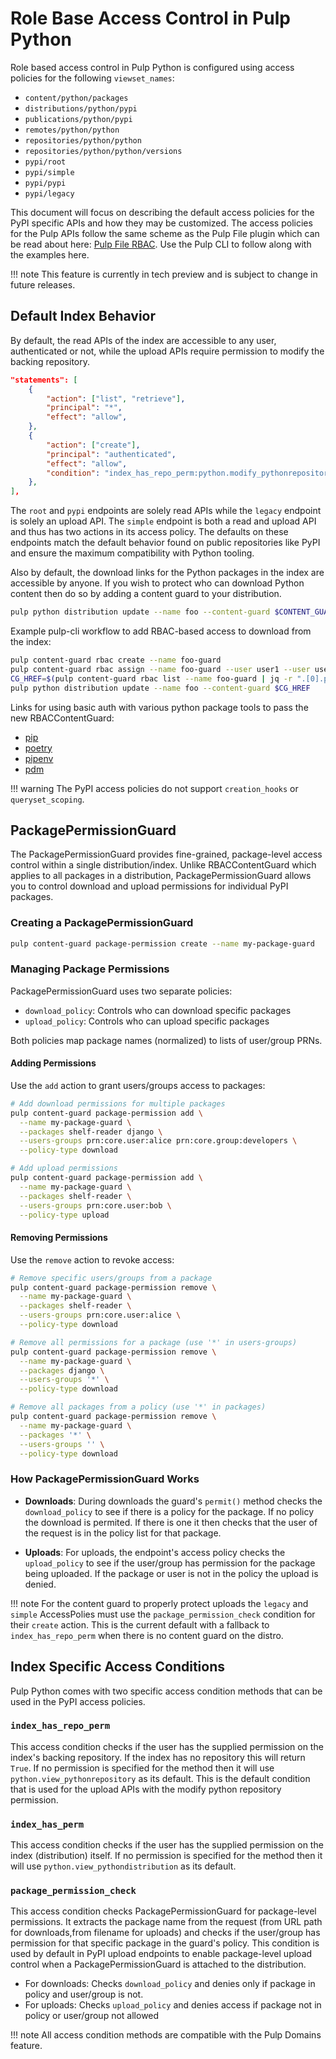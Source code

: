 # Role Base Access Control in Pulp Python

Role based access control in Pulp Python is configured using access policies for the following `viewset_names`:

* `content/python/packages`
* `distributions/python/pypi`
* `publications/python/pypi`
* `remotes/python/python`
* `repositories/python/python`
* `repositories/python/python/versions`
* `pypi/root`
* `pypi/simple`
* `pypi/pypi`
* `pypi/legacy`

This document will focus on describing the default access policies for the PyPI specific APIs and how they may be
customized. The access policies for the Pulp APIs follow the same scheme as the Pulp File plugin which can be read 
about here: [Pulp File RBAC](site:pulp_file/docs/admin/guides/01-rbac/). Use the Pulp 
CLI to follow along with the examples here.

!!! note 
    This feature is currently in tech preview and is subject to change in future releases.

## Default Index Behavior

By default, the read APIs of the index are accessible to any user, authenticated or not, while the upload APIs 
require permission to modify the backing repository. 

```json
"statements": [
    {
        "action": ["list", "retrieve"],
        "principal": "*",
        "effect": "allow",
    },
    {
        "action": ["create"],
        "principal": "authenticated",
        "effect": "allow",
        "condition": "index_has_repo_perm:python.modify_pythonrepository",
    },
],
```

The `root` and `pypi` endpoints are solely read APIs while the `legacy` endpoint is solely an upload API. The 
`simple` endpoint is both a read and upload API and thus has two actions in its access policy. The defaults on 
these endpoints match the default behavior found on public repositories like PyPI and ensure the maximum compatibility 
with Python tooling.

Also by default, the download links for the Python packages in the index are accessible by anyone. If you wish to 
protect who can download Python content then do so by adding a content guard to your distribution.

```bash
pulp python distribution update --name foo --content-guard $CONTENT_GUARD_HREF_OR_NAME
```

Example pulp-cli workflow to add RBAC-based access to download from the index:

```bash
pulp content-guard rbac create --name foo-guard
pulp content-guard rbac assign --name foo-guard --user user1 --user user2 --group group1 --group group2
CG_HREF=$(pulp content-guard rbac list --name foo-guard | jq -r ".[0].pulp_href")
pulp python distribution update --name foo --content-guard $CG_HREF
```

Links for using basic auth with various python package tools to pass the 
new RBACContentGuard:
- [pip](https://pip.pypa.io/en/stable/topics/authentication/)
- [poetry](https://python-poetry.org/docs/repositories/#private-repository-example)
- [pipenv](https://pipenv.pypa.io/en/latest/credentials.html)
- [pdm](https://pdm-project.org/en/latest/usage/config/#store-credentials-with-the-index)

!!! warning
    The PyPI access policies do not support `creation_hooks` or `queryset_scoping`.

## PackagePermissionGuard

The PackagePermissionGuard provides fine-grained, package-level access control within a single distribution/index.
Unlike RBACContentGuard which applies to all packages in a distribution, PackagePermissionGuard allows you to
control download and upload permissions for individual PyPI packages.

### Creating a PackagePermissionGuard

```bash
pulp content-guard package-permission create --name my-package-guard
```

### Managing Package Permissions

PackagePermissionGuard uses two separate policies:
- `download_policy`: Controls who can download specific packages
- `upload_policy`: Controls who can upload specific packages

Both policies map package names (normalized) to lists of user/group PRNs.

#### Adding Permissions

Use the `add` action to grant users/groups access to packages:

```bash
# Add download permissions for multiple packages
pulp content-guard package-permission add \
  --name my-package-guard \
  --packages shelf-reader django \
  --users-groups prn:core.user:alice prn:core.group:developers \
  --policy-type download

# Add upload permissions
pulp content-guard package-permission add \
  --name my-package-guard \
  --packages shelf-reader \
  --users-groups prn:core.user:bob \
  --policy-type upload
```

#### Removing Permissions

Use the `remove` action to revoke access:

```bash
# Remove specific users/groups from a package
pulp content-guard package-permission remove \
  --name my-package-guard \
  --packages shelf-reader \
  --users-groups prn:core.user:alice \
  --policy-type download

# Remove all permissions for a package (use '*' in users-groups)
pulp content-guard package-permission remove \
  --name my-package-guard \
  --packages django \
  --users-groups '*' \
  --policy-type download

# Remove all packages from a policy (use '*' in packages)
pulp content-guard package-permission remove \
  --name my-package-guard \
  --packages '*' \
  --users-groups '' \
  --policy-type download
```

### How PackagePermissionGuard Works

- **Downloads**: During downloads the guard's `permit()` method checks the `download_policy` to see
  if there is a policy for the package. If no policy the download is permited. If there is one it 
  then checks that the user of the request is in the policy list for that package.

- **Uploads**: For uploads, the endpoint's access policy checks the `upload_policy` to see if the
  user/group has permission for the package being uploaded. If the package or user is not in the 
  policy the upload is denied.

!!! note
    For the content guard to properly protect uploads the `legacy` and `simple` AccessPolies must
    use the `package_permission_check` condition for their `create` action. This is the current 
    default with a fallback to `index_has_repo_perm` when there is no content guard on the distro.

## Index Specific Access Conditions

Pulp Python comes with two specific access condition methods that can be used in the PyPI access policies.

### `index_has_repo_perm`

This access condition checks if the user has the supplied permission on the index's backing repository. If the index
has no repository this will return `True`. If no permission is specified for the method then it will use 
`python.view_pythonrepository` as its default. This is the default condition that is used for the upload APIs with
the modify python repository permission.

### `index_has_perm`

This access condition checks if the user has the supplied permission on the index (distribution) itself. If no 
permission is specified for the method then it will use `python.view_pythondistribution` as its default.

### `package_permission_check`

This access condition checks PackagePermissionGuard for package-level permissions. It extracts the package name
from the request (from URL path for downloads,from filename for uploads) and checks if the user/group has
permission for that specific package in the guard's policy. This condition is used by default in PyPI upload
endpoints to enable package-level upload control when a PackagePermissionGuard is attached to the distribution.

- For downloads: Checks `download_policy` and denies only if package in policy and user/group is not.
- For uploads: Checks `upload_policy` and denies access if package not in policy or user/group not allowed

!!! note 
    All access condition methods are compatible with the Pulp Domains feature.